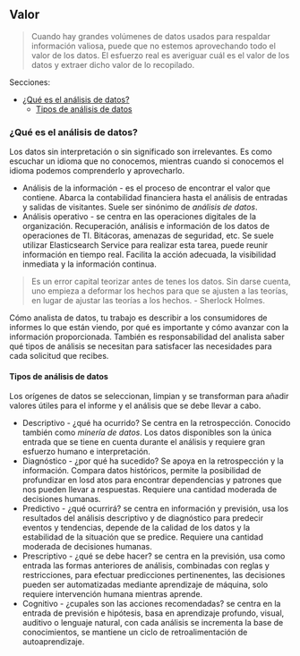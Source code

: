 ## Valor

> Cuando hay grandes volúmenes de datos usados para respaldar información valiosa, puede que no estemos aprovechando todo el valor de los datos. El esfuerzo real es averiguar cuál es el valor de los datos y extraer dicho valor de lo recopilado.

Secciones:
- [¿Qué es el análisis de datos?](#qu%C3%A9-es-el-an%C3%A1lisis-de-datos)
  - [Tipos de análisis de datos](#tipos-de-an%C3%A1lisis-de-datos)

### ¿Qué es el análisis de datos?
Los datos sin interpretación o sin significado son irrelevantes. Es como escuchar un idioma que no conocemos, mientras cuando si conocemos el idioma podemos comprenderlo y aprovecharlo.

- Análisis de la información - es el proceso de encontrar el valor que contiene. Abarca la contabilidad financiera hasta el análisis de entradas y salidas de visitantes. Suele ser sinónimo de *análisis de datos*.
- Análisis operativo - se centra en las operaciones digitales de la organización. Recuperación, análisis e información de los datos de operaciones de TI. Bitácoras, amenazas de seguridad, etc. Se suele utilizar Elasticsearch Service para realizar esta tarea, puede reunir información en tiempo real. Facilita la acción adecuada, la visibilidad inmediata y la información continua.

> Es un error capital teorizar antes de tenes los datos. Sin darse cuenta, uno empieza a deformar los hechos para que se ajusten a las teorías, en lugar de ajustar las teorías a los hechos. - Sherlock Holmes.

Cómo analista de datos, tu trabajo es describir a los consumidores de informes lo que están viendo, por qué es importante y cómo avanzar con la información proporcionada. También es responsabilidad del analista saber qué tipos de análisis se necesitan para satisfacer las necesidades para cada solicitud que recibes.

#### Tipos de análisis de datos
Los orígenes de datos se seleccionan, limpian y se transforman para añadir valores útiles para el informe y el análisis que se debe llevar a cabo.

- Descriptivo - ¿qué ha ocurrido? Se centra en la retrospección. Conocido también como *minería de datos*. Los datos disponibles son la única entrada que se tiene en cuenta durante el análisis y requiere gran esfuerzo humano e interpretación.
- Diagnóstico - ¿por qué ha sucedido? Se apoya en la retrospección y la información. Compara datos históricos, permite la posibilidad de profundizar en losd atos para encontrar dependencias y patrones que nos pueden llevar a respuestas. Requiere una cantidad moderada de decisiones humanas.
- Predictivo - ¿qué ocurrirá? se centra en información y previsión, usa los resultados del análisis descriptivo y de diagnóstico para predecir eventos y tendencias, depende de la calidad de los datos y la estabilidad de la situación que se predice. Requiere una cantidad moderada de decisiones humanas.
- Prescriptivo - ¿qué se debe hacer? se centra en la previsión, usa como entrada las formas anteriores de análisis, combinadas con reglas y restricciones, para efectuar predicciones pertinenentes, las decisiones pueden ser automatizadas mediante aprendizaje de máquina, solo requiere intervención humana mientras aprende.
- Cognitivo - ¿cupales son las acciones recomendadas? se centra en la entrada de previsión e hipótesis, basa en aprendizaje profundo, visual, auditivo o lenguaje natural, con cada análisis se incrementa la base de conocimientos, se mantiene un ciclo de retroalimentación de autoaprendizaje.

